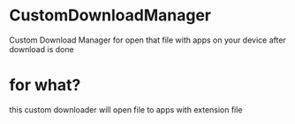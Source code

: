 # CustomDownloadManager
Custom Download Manager for open that file with apps on your device after download is done


# for what?

this custom downloader will open file to apps with extension file
